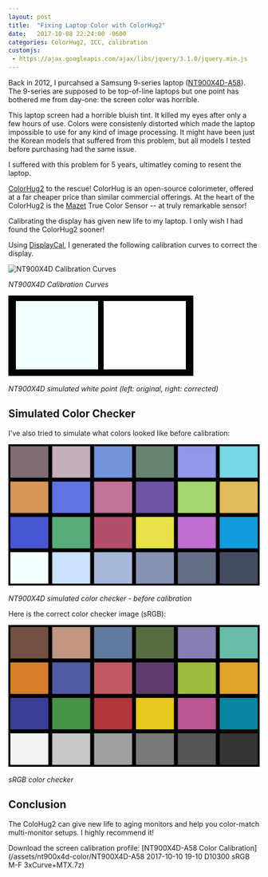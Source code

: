```yaml
---
layout: post
title:  "Fixing Laptop Color with ColorHug2"
date:   2017-10-08 22:24:00 -0600
categories: ColorHug2, ICC, calibration
customjs:
 - https://ajax.googleapis.com/ajax/libs/jquery/3.1.0/jquery.min.js
---
```


Back in 2012, I purcahsed a Samsung 9-series laptop 
([NT900X4D-A58](http://www.samsung.com/sec/support/model/NT900X4D-A58)). 
The 9-series are supposed to be top-of-line laptops but one point has bothered
me from day-one: the screen color was horrible.

This laptop screen had a horrible bluish tint. It killed my eyes after only a few
hours of use. Colors were consistenly distorted which made the laptop impossible
to use for any kind of image processing. It might have been just the Korean
models that suffered from this problem, but all models I tested before purchasing
had the same issue.

I suffered with this problem for 5 years, ultimatley coming to resent the laptop. 

[ColorHug2](http://www.hughski.com/) to the rescue! ColorHug is an open-source
colorimeter, offered at a far cheaper price than similar commercial offerings.
At the heart of the ColorHug2 is the [Mazet](http://www.mazet.de) True Color 
Sensor -- at truly remarkable sensor!

Calibrating the display has given new life to my laptop. I only wish I had
found the ColorHug2 sooner!

Using [DisplayCal](https://displaycal.net/), I generated the following calibration curves to correct the display.

![NT900X4D Calibration Curves](/assets/CalibrationCurves-NT900X4D.png)

*NT900X4D Calibration Curves*

![NT900X4D White Comparison - Simulate](/assets/nt900x4d-color/white-NT900X4D-A58-simulated.png)

*NT900X4D simulated white point (left: original, right: corrected)*

## Simulated Color Checker

I've also tried to simulate what colors looked like before calibration:

![NT900X4D Before Calibration - Simulated](/assets/nt900x4d-color/ColorChecker-1600x900-NT900X4D-A58-simulated.png)

*NT900X4D simulated color checker - before calibration*

Here is the correct color checker image (sRGB):

![ColorChecker sRGB](/assets/nt900x4d-color/ColorChecker-1600x900.png)

*sRGB color checker*

## Conclusion

The ColoHug2 can give new life to aging monitors and help you color-match multi-monitor
setups. I highly recommend it!

Download the screen calibration profile:
[NT900X4D-A58 Color Calibration](/assets/nt900x4d-color/NT900X4D-A58 2017-10-10 19-10 D10300 sRGB M-F 3xCurve+MTX.7z)


